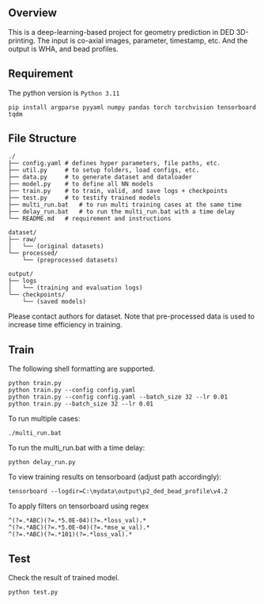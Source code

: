 ## Overview

This is a deep-learning-based project for geometry prediction in DED 3D-printing. 
The input is co-axial images, parameter, timestamp, etc. And the output is WHA, and bead profiles. 

## Requirement
The python version is `Python 3.11`
```shell
pip install argparse pyyaml numpy pandas torch torchvision tensorboard tqdm
```


## File Structure

``` 
./
├── config.yaml # defines hyper parameters, file paths, etc.
├── util.py     # to setup folders, load configs, etc.
├── data.py     # to generate dataset and dataloader
├── model.py    # to define all NN models 
├── train.py    # to train, valid, and save logs + checkpoints
├── test.py     # to testify trained models
├── multi_run.bat   # to run multi training cases at the same time
├── delay_run.bat   # to run the multi_run.bat with a time delay 
└── README.md   # requirement and instructions

dataset/
├── raw/
│   └── (original datasets)
└── processed/
    └── (preprocessed datasets)

output/
├── logs
│   └── (training and evaluation logs)
└── checkpoints/
    └── (saved models)
```
Please contact authors for dataset.
Note that pre-processed data is used to increase time efficiency in training.

## Train
The following shell formatting are supported.
```shell
python train.py
python train.py --config config.yaml
python train.py --config config.yaml --batch_size 32 --lr 0.01
python train.py --batch_size 32 --lr 0.01
```

To run multiple cases:
```shell
./multi_run.bat
```

To run the multi_run.bat with a time delay:
```shell
python delay_run.py
```

To view training results on tensorboard (adjust path accordingly):
```shell
tensorboard --logdir=C:\mydata\output\p2_ded_bead_profile\v4.2
```

To apply filters on tensorboard using regex
```
^(?=.*ABC)(?=.*5.0E-04)(?=.*loss_val).*
^(?=.*ABC)(?=.*5.0E-04)(?=.*mse_w_val).*
^(?=.*ABC)(?=.*101)(?=.*loss_val).*
```


## Test
Check the result of trained model.
```shell
python test.py
```

